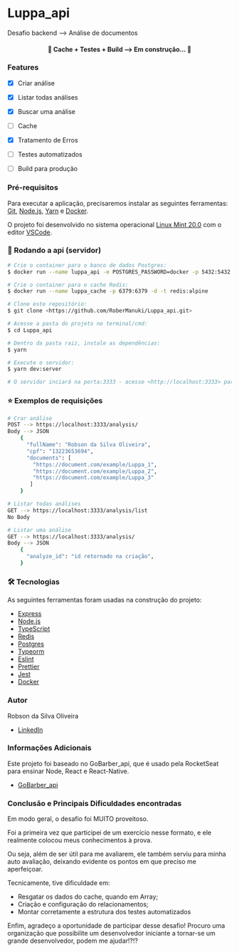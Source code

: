 # Luppa_api
Desafio backend --> Análise de documentos

<h4 align="center">
  🚧  Cache + Testes + Build --> Em construção...  🚧
</h4>

### Features

- [x] Criar análise
- [x] Listar todas análises
- [x] Buscar uma análise
- [ ] Cache
- [x] Tratamento de Erros
- [ ] Testes automatizados
- [ ] Build para produção


### Pré-requisitos

Para executar a aplicação, precisaremos instalar as seguintes ferramentas:
[Git](https://git-scm.com), [Node.js](https://nodejs.org/en/), [Yarn](https://yarnpkg.com/) e [Docker](https://www.docker.com/).

O projeto foi desenvolvido no sistema operacional [Linux Mint 20.0](https://linuxmint.com/) com o editor [VSCode](https://code.visualstudio.com/).


### 🎲 Rodando a api (servidor)

```bash
# Crie o container para o banco de dados Postgres:
$ docker run --name luppa_api -e POSTGRES_PASSWORD=docker -p 5432:5432 -d postgres

# Crie o container para o cache Redis:
$ docker run --name luppa_cache -p 6379:6379 -d -t redis:alpine

# Clone este repositório:
$ git clone <https://github.com/RoberManuki/Luppa_api.git>

# Acesse a pasta do projeto no terminal/cmd:
$ cd Luppa_api

# Dentro da pasta raiz, instale as dependências:
$ yarn

# Execute o servidor:
$ yarn dev:server

# O servidor inciará na porta:3333 - acesse <http://localhost:3333> para fazer as requisições.
```

### :star: Exemplos de requisições

```bash
# Crar análise
POST --> https://localhost:3333/analysis/
Body --> JSON
    {
      "fullName": "Robson da Silva Oliveira",
      "cpf": "13223653694",
      "documents": [
		"https://document.com/example/Luppa_1",
		"https://document.com/example/Luppa_2",
		"https://document.com/example/Luppa_3"
       ]
    }

# Listar todas análises
GET --> https://localhost:3333/analysis/list
No Body

# Listar uma análise
GET --> https://localhost:3333/analysis/
Body --> JSON
    {
      "analyze_id": "id retornado na criação",
    }
```


### 🛠 Tecnologias

As seguintes ferramentas foram usadas na construção do projeto:

- [Express](https://expressjs.com/pt-br/)
- [Node.js](https://nodejs.org/en/)
- [TypeScript](https://www.typescriptlang.org/)
- [Redis](https://redis.io/)
- [Postgres](https://www.postgresql.org/)
- [Typeorm](https://typeorm.io/#/)
- [Eslint](https://eslint.org/)
- [Prettier](https://prettier.io/)
- [Jest](https://jestjs.io/pt-BR/)
- [Docker](https://www.docker.com/)

### Autor

Robson da Silva Oliveira

- [LinkedIn](https://www.linkedin.com/in/robson-da-silva/)

### Informações Adicionais

Este projeto foi baseado no GoBarber_api, que é usado pela RocketSeat para ensinar Node, React e React-Native.

- [GoBarber_api](https://github.com/RoberManuki/GoBarber-api.git)

### Conclusão e Principais Dificuldades encontradas

Em modo geral, o desafio foi MUITO proveitoso.

Foi a primeira vez que participei de um exercício nesse formato, e ele realmente colocou meus conhecimentos à prova.

Ou seja, além de ser útil para me avaliarem, ele também serviu para minha auto avaliação, deixando evidente os pontos em que preciso me aperfeiçoar.

Tecnicamente, tive dificuldade em:

- Resgatar os dados do cache, quando em Array;
- Criação e configuração do relacionamentos;
- Montar corretamente a estrutura dos testes automatizados

Enfim, agradeço a oportunidade de participar desse desafio!
Procuro uma organização que possibilite um desenvolvedor iniciante a tornar-se um grande desenvolvedor, podem me ajudar!?!?

